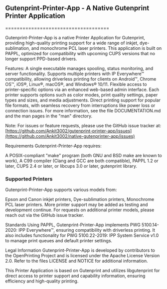 ## Gutenprint-Printer-App - A Native Gutenprint Printer Application
====================================

Gutenprint-Printer-App is a native Printer Application for Gutenprint, providing high-quality printing support for a wide range of inkjet, dye-sublimation, and monochrome PCL laser printers. This application is built on PAPPL, optimized for compatibility with upcoming CUPS versions that no longer support PPD-based drivers.

Features:
A single executable manages spooling, status monitoring, and server functionality.
Supports multiple printers with IP Everywhere™ compatibility, allowing driverless printing for clients on Android™, Chrome OS™, iOS®, Linux®, macOS®, and Windows® 10/11.
Flexible access to printer-specific options via an enhanced web-based admin interface.
Each printer supports options such as color modes, print quality settings, paper types and sizes, and media adjustments.
Direct printing support for popular file formats, with seamless recovery from interruptions like power loss or connection issues.
For more information, see the file DOCUMENTATION.md and the man pages in the "man" directory.

Note: For issues or feature requests, please use the GitHub issue tracker at:
[https://github.com/Ankit3002/gutenprint-printer-app/issues](https://github.com/Ankit3002/native-gutenprinter-app/issues)

Requirements
Gutenprint-Printer-App requires:

A POSIX-compliant "make" program (both GNU and BSD make are known to work),
A C99 compiler (Clang and GCC are both compatible),
PAPPL 1.2 or later,
CUPS 2.4 or later, or libcups 3.0 or later,
gutenprint library.

### Supported Printers
Gutenprint-Printer-App supports various models from:

Epson and Canon inkjet printers,
Dye-sublimation printers,
Monochrome PCL laser printers.
More printer support may be added as testing and development continue. For requests on additional printer models, please reach out via the GitHub issue tracker.

Standards
Using PAPPL, Gutenprint-Printer-App implements PWG 5100.14-2020: IPP Everywhere™, ensuring compatibility with driverless printing. It also includes functionality for PWG 5100.22-2019: IPP System Service v1.0 to manage print queues and default printer settings.

Legal Information
Gutenprint-Printer-App is developed by contributors to the OpenPrinting Project and is licensed under the Apache License Version 2.0. Refer to the files LICENSE and NOTICE for additional information.

This Printer Application is based on Gutenprint and utilizes libgutenprint for direct access to printer support and capability information, ensuring efficiency and high-quality printing.

